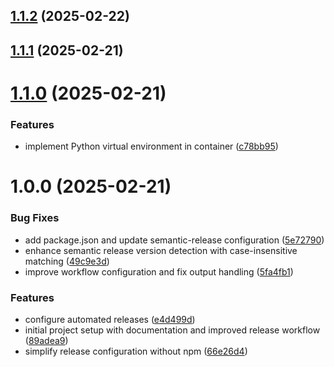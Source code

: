 ## [1.1.2](https://github.com/joyandmighty/consistent-character/compare/v1.1.1...v1.1.2) (2025-02-22)

## [1.1.1](https://github.com/joyandmighty/consistent-character/compare/v1.1.0...v1.1.1) (2025-02-21)

# [1.1.0](https://github.com/joyandmighty/consistent-character/compare/v1.0.0...v1.1.0) (2025-02-21)


### Features

* implement Python virtual environment in container ([c78bb95](https://github.com/joyandmighty/consistent-character/commit/c78bb95da171559fb2e80762d8a728ae43ac8d59))

# 1.0.0 (2025-02-21)


### Bug Fixes

* add package.json and update semantic-release configuration ([5e72790](https://github.com/joyandmighty/consistent-character/commit/5e7279029012643042706cf00c7637984f924b4c))
* enhance semantic release version detection with case-insensitive matching ([49c9e3d](https://github.com/joyandmighty/consistent-character/commit/49c9e3da8d50a0820bbb8b5c4f3b1352319610bf))
* improve workflow configuration and fix output handling ([5fa4fb1](https://github.com/joyandmighty/consistent-character/commit/5fa4fb1484c1f666dae7b373a9f3497a7377ad66))


### Features

* configure automated releases ([e4d499d](https://github.com/joyandmighty/consistent-character/commit/e4d499d80fcbb8f16d1617f6a51292ea969e1b08))
* initial project setup with documentation and improved release workflow ([89adea9](https://github.com/joyandmighty/consistent-character/commit/89adea99252ccfb34fc50f7e69cc0f1653d3869d))
* simplify release configuration without npm ([66e26d4](https://github.com/joyandmighty/consistent-character/commit/66e26d4254a7862144f39df91733ff73ae7d2dc7))
